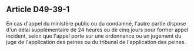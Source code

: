 Article D49-39-1
----
En cas d'appel du ministère public ou du condamné, l'autre partie dispose d'un
délai supplémentaire de 24 heures ou de cinq jours pour former appel incident,
selon que l'appel porte sur une ordonnance ou un jugement du juge de
l'application des peines ou du tribunal de l'application des peines.
